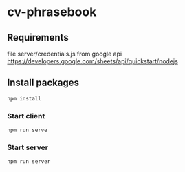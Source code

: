 # cv-phrasebook

## Requirements
file server/credentials.js from google api
https://developers.google.com/sheets/api/quickstart/nodejs

## Install packages
```
npm install
```

### Start client
```
npm run serve
```

### Start server
```
npm run server
```

